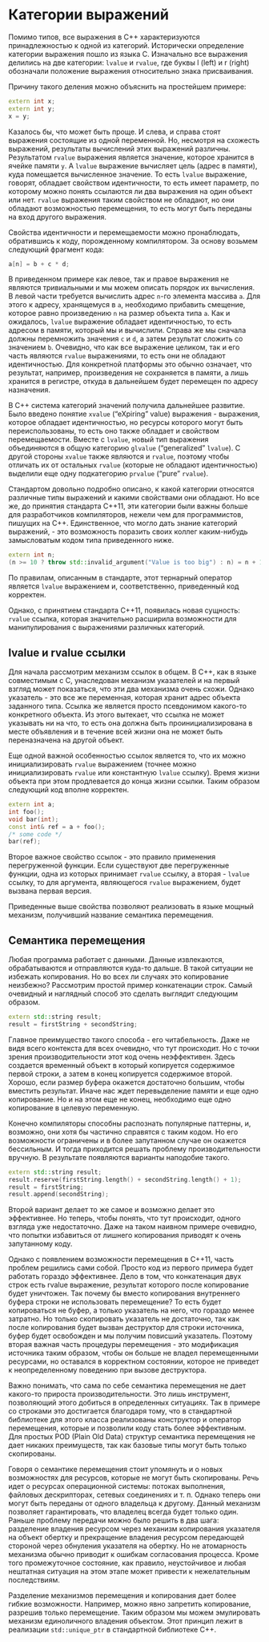 # Категории выражений

Помимо типов, все выражения в C++ характеризуются принадлежностью к одной из категорий. Исторически определение категории выражения пошло из языка C. Изначально все выражения делились на две категории: ```lvalue``` и ```rvalue```, где буквы l (left) и r (right) обозначали положение выражения относительно знака присваивания.

Причину такого деления можно объяснить на простейшем примере:

```cpp
extern int x;
extern int y;
x = y;
```

Казалось бы, что может быть проще. И слева, и справа стоят выражения состоящие из одной переменной. Но, несмотря на схожесть выражений, результаты вычислений этих выражений различны. Результатом ```rvalue``` выражения является значение, которое хранится в ячейке памяти ```y```. А ```lvalue``` выражение вычисляет цель (адрес в памяти), куда помещается вычисленное значение. То есть ```lvalue``` выражение, говорят, обладает свойством идентичности, то есть имеет параметр, по которому можно понять ссылаются ли два выражения на один объект или нет. ```rvalue``` выражения таким свойством не обладают, но они обладают возможностью перемещения, то есть могут быть переданы на вход другого выражения.

Свойства идентичности и перемещаемости можно пронаблюдать, обратившись к коду, порожденному компилятором. За основу возьмем следующий фрагмент кода:

```cpp
a[n] = b + c * d;
```

В приведенном примере как левое, так и правое выражения не являются тривиальными и мы можем описать порядок их вычисления. В левой части требуется вычислить адрес ```n```-го элемента массива ```a```. Для этого к адресу, хранящемуся в ```a```, необходимо прибавить смещение, которое равно произведению ```n``` на размер объекта типа ```a```. Как и ожидалось, ```lvalue``` выражение обладает идентичностью, то есть адресом в памяти, который мы и вычислили. Справа же мы сначала должны перемножить значения ```c``` и ```d```, а затем результат сложить со значением ```b```. Очевидно, что как все выражение целиком, так и его часть являются ```rvalue``` выражениями, то есть они не обладают идентичностью. Для конкретной платформы это обычно означает, что результат, например, произведения не сохраняется в памяти, а лишь хранится в регистре, откуда в дальнейшем будет перемещен по адресу назначения.

В C++ система категорий значений получила дальнейшее развитие. Было введено понятие ```xvalue``` (“eXpiring” value) выражения - выражения, которое обладает идентичностью, но ресурсы которого могут быть переиспользованы, то есть оно также обладает и свойством перемещаемости. Вместе с ```lvalue```, новый тип выражения объединяются в общую категорию ```glvalue``` (“generalized” ```lvalue```). С другой стороны ```xvalue``` также являются и ```rvalue```, поэтому чтобы отличать их от остальных ```rvalue``` (которые не обладают идентичностью) выделили еще одну подкатегорию ```prvalue``` (“pure” ```rvalue```).

Стандартом довольно подробно описано, к какой категории относятся различные типы выражений и какими свойствами они обладают. Но все же, до принятия стандарта C++11, эти категории были важны больше для разработчиков компиляторов, нежели чем для программистов, пишущих на C++. Единственное, что могло дать знание категорий выражений, - это возможность поразить своих коллег каким-нибудь замысловатым кодом типа приведенного ниже.

```cpp
extern int n;
(n >= 10 ? throw std::invalid_argument("Value is too big") : n) = n + 1;
```

По правилам, описанным в стандарте, этот тернарный оператор является ```lvalue``` выражением и, соответственно, приведенный код корректен.

Однако, с принятием стандарта C++11, появилась новая сущность: ```rvalue``` ссылка, которая значительно расширила возможности для манипулирования с выражениями различных категорий.

## lvalue и rvalue ссылки

Для начала рассмотрим механизм ссылок в общем. В C++, как в языке совместимым с C, унаследован механизм указателей и на первый взгляд может показаться, что эти два механизма очень схожи. Однако указатель - это все же переменная, которая хранит адрес объекта заданного типа. Ссылка же является просто псевдонимом какого-то конкретного объекта. Из этого вытекает, что ссылка не может указывать ни на что, то есть она должна быть проинициализирована в месте объявления и в течение всей жизни она не может быть переназначена на другой объект.

Еще одной важной особенностью ссылок является то, что их можно инициализировать ```rvalue``` выражением (точнее можно инициализировать ```rvalue``` или константную ```lvalue``` ссылку). Время жизни объекта при этом продлевается до конца жизни ссылки. Таким образом следующий код вполне корректен.

```cpp
extern int a;
int foo();
void bar(int);
const int& ref = a + foo();
/* some code */
bar(ref);
```

Второе важное свойство ссылок - это правило применения перегруженной функции. Если существуют две перегруженные функции, одна из которых принимает ```rvalue``` ссылку, а вторая - ```lvalue``` ссылку, то для аргумента, являющегося ```rvalue``` выражением, будет вызвана первая версия.

Приведенные выше свойства позволяют реализовать в языке мощный механизм, получивший название семантика перемещения.

## Семантика перемещения

Любая программа работает с данными. Данные извлекаются, обрабатываются и отправляются куда-то дальше. В такой ситуации не избежать копирования. Но во всех ли случаях это копирование неизбежно? Рассмотрим простой пример конкатенации строк. Самый очевидный и наглядный способ это сделать выглядит следующим образом.

```cpp
extern std::string result;
result = firstString + secondString;
```

Главное преимущество такого способа - его читабельность. Даже не видя всего контекста для всех очевидно, что тут происходит. Но с точки зрения производительности этот код очень неэффективен. Здесь создается временный объект в который копируется содержимое первой строки, а затем в конец копируется содержимое второй. Хорошо, если размер буфера окажется достаточно большим, чтобы вместить результат. Иначе нас ждет перевыделение памяти и еще одно копирование. Но и на этом еще не конец, необходимо еще одно копирование в целевую переменную.

Конечно компиляторы способны распознать популярные паттерны, и, возможно, они хотя бы частично справятся с таким кодом. Но его возможности ограничены и в более запутанном случае он окажется бессильным. И тогда приходится решать проблему производительности вручную. В результате появляются варианты наподобие такого.

```cpp
extern std::string result;
result.reserve(firstString.length() + secondString.length() + 1);
result = firstString;
result.append(secondString);
```

Второй вариант делает то же самое и возможно делает это эффективнее. Но теперь, чтобы понять, что тут происходит, одного взгляда уже недостаточно. Даже на таком наивном примере очевидно, что попытки избавиться от лишнего копирования приводят к очень запутанному коду.

Однако с появлением возможности перемещения в C++11, часть проблем решились сами собой. Просто код из первого примера будет работать гораздо эффективнее. Дело в том, что конкатенация двух строк есть rvalue выражение, результат которого после копирование будет уничтожен. Так почему бы вместо копирования внутреннего буфера строки не использовать перемещение? То есть будет копироваться не буфер, а только указатель на него, что гораздо менее затратно. Но только скопировать указатель не достаточно, так как после копирования будет вызван деструктор для строки источника, буфер будет освобожден и мы получим повисший указатель. Поэтому вторая важная часть процедуры перемещения - это модификация источника таким образом, чтобы он больше не владел перемещенными ресурсами, но оставался в корректном состоянии, которое не приведет к неопределенному поведению при вызове деструктора.

Важно понимать, что сама по себе семантика перемещения не дает какого-то прироста производительности. Это лишь инструмент, позволяющий этого добиться в определенных ситуациях. Так в примере со строками это достигается благодаря тому, что в стандартной библиотеке для этого класса реализованы конструктор и оператор перемещения, которые и позволили коду стать более эффективным. Для простых POD (Plain Old Data) структур семантика перемещения не дает никаких преимуществ, так как базовые типы могут быть только скопированы.

Говоря о семантике перемещения стоит упомянуть и о новых возможностях для ресурсов, которые не могут быть скопированы. Речь идет о ресурсах операционной системы: потоках выполнения, файловых дескрипторах, сетевых соединениях и т. п. Однако теперь они могут быть переданы от одного владельца к другому. Данный механизм позволяет гарантировать, что владелец всегда будет только один. Раньше проблему передачи можно было решить в два шага: разделение владения ресурсом через механизм копирования указателя на объект обертку и прекращение владения ресурсом передающей стороной через обнуления указателя на обертку. Но не атомарность механизма обычно приводит к ошибкам согласования процесса. Кроме того промежуточное состояние, как правило, неустойчивое и любая нештатная ситуация на этом этапе может привести к нежелательным последствиям.

Разделение механизмов перемещения и копирования дает более гибкие возможности. Например, можно явно запретить копирование, разрешив только перемещение. Таким образом мы можем эмулировать механизм единоличного владения объектом. Этот принцип лежит в реализации ```std::unique_ptr``` в стандартной библиотеке C++.

